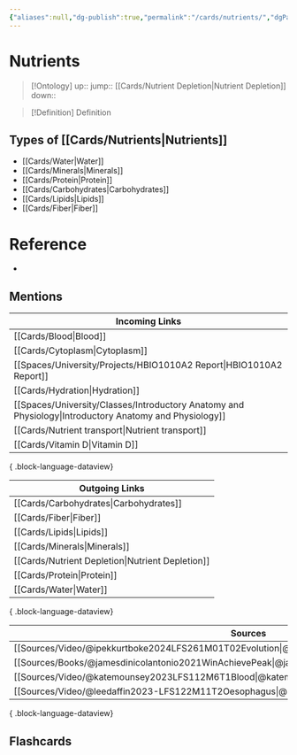 ```yaml
---
{"aliases":null,"dg-publish":true,"permalink":"/cards/nutrients/","dgPassFrontmatter":true}
---
```


# Nutrients

> [!Ontology]
> up:: 
> jump:: [[Cards/Nutrient Depletion\|Nutrient Depletion]]
> down:: 

> [!Definition] Definition
> 

## Types of [[Cards/Nutrients\|Nutrients]]
- [[Cards/Water\|Water]]
- [[Cards/Minerals\|Minerals]]
- [[Cards/Protein\|Protein]]
- [[Cards/Carbohydrates\|Carbohydrates]]
- [[Cards/Lipids\|Lipids]]
- [[Cards/Fiber\|Fiber]]

# Reference
- 

## Mentions
| Incoming Links                                                                                            |
| --------------------------------------------------------------------------------------------------------- |
| [[Cards/Blood\|Blood]]                                                                                 |
| [[Cards/Cytoplasm\|Cytoplasm]]                                                                         |
| [[Spaces/University/Projects/HBIO1010A2 Report\|HBIO1010A2 Report]]                                    |
| [[Cards/Hydration\|Hydration]]                                                                         |
| [[Spaces/University/Classes/Introductory Anatomy and Physiology\|Introductory Anatomy and Physiology]] |
| [[Cards/Nutrient transport\|Nutrient transport]]                                                       |
| [[Cards/Vitamin D\|Vitamin D]]                                                                         |

{ .block-language-dataview}

| Outgoing Links                                      |
| --------------------------------------------------- |
| [[Cards/Carbohydrates\|Carbohydrates]]           |
| [[Cards/Fiber\|Fiber]]                           |
| [[Cards/Lipids\|Lipids]]                         |
| [[Cards/Minerals\|Minerals]]                     |
| [[Cards/Nutrient Depletion\|Nutrient Depletion]] |
| [[Cards/Protein\|Protein]]                       |
| [[Cards/Water\|Water]]                           |

{ .block-language-dataview}

| Sources                                                                                             |
| --------------------------------------------------------------------------------------------------- |
| [[Sources/Video/@ipekkurtboke2024LFS261M01T02Evolution\|@ipekkurtboke2024LFS261M01T02Evolution]] |
| [[Sources/Books/@jamesdinicolantonio2021WinAchievePeak\|@jamesdinicolantonio2021WinAchievePeak]] |
| [[Sources/Video/@katemounsey2023LFS112M6T1Blood\|@katemounsey2023LFS112M6T1Blood]]               |
| [[Sources/Video/@leedaffin2023-LFS122M11T2Oesophagus\|@leedaffin2023-LFS122M11T2Oesophagus]]     |

{ .block-language-dataview}

## Flashcards
